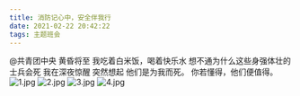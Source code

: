 ```yaml
---
title: 消防记心中，安全伴我行
date: 2021-02-22 20:42:22
tags: 主题班会
---
```

@共青团中央
黄昏将至
我吃着白米饭，喝着快乐水
想不通为什么这些身强体壮的士兵会死
我在深夜惊醒
突然想起
他们是为我而死。
你若懂得，他们便值得。
![1.jpg](1.jpg)
![2.jpg](2.jpg)
![3.jpg](3.jpg)
![4.jpg](4.jpg)